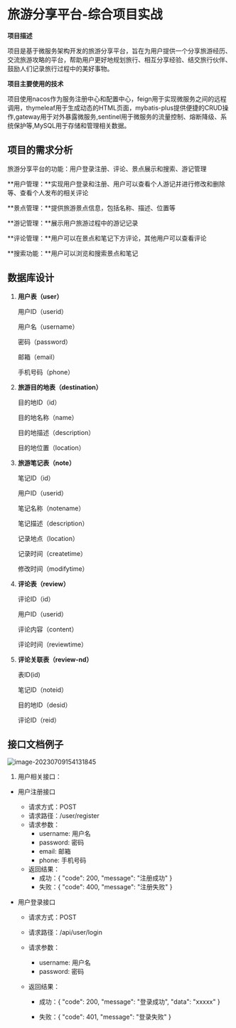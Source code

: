 # 旅游分享平台-综合项目实战

**项目描述**

项目是基于微服务架构开发的旅游分享平台，旨在为用户提供一个分享旅游经历、交流旅游攻略的平台，帮助用户更好地规划旅行、相互分享经验、结交旅行伙伴、鼓励人们记录旅行过程中的美好事物。

**项目主要使用的技术**

项目使用nacos作为服务注册中心和配置中心，feign用于实现微服务之间的远程调用，thymeleaf用于生成动态的HTML页面，mybatis-plus提供便捷的CRUD操作,gateway用于对外暴露微服务,sentinel用于微服务的流量控制、熔断降级、系统保护等,MySQL用于存储和管理相关数据。

## 项目的需求分析

旅游分享平台的功能：用户登录注册、评论、景点展示和搜索、游记管理

**用户管理：**实现用户登录和注册、用户可以查看个人游记并进行修改和删除等、查看个人发布的相关评论

**景点管理：**提供旅游景点信息，包括名称、描述、位置等

**游记管理：**展示用户旅游过程中的游记记录

**评论管理：**用户可以在景点和笔记下方评论，其他用户可以查看评论

**搜索功能：**用户可以浏览和搜索景点和笔记

## 数据库设计

1. **用户表（user）**

   用户ID（userid）

   用户名（username）

   密码（password）

   邮箱（email）

   手机号码（phone）

2. **旅游目的地表（destination）**

   目的地ID（id）

   目的地名称（name）

   目的地描述（description）

   目的地位置（location）

3. **旅游笔记表（note）**

   笔记ID（id）

   用户ID（userid）

   笔记名称（notename）

   笔记描述（description）

   记录地点（location）

   记录时间（createtime）

   修改时间（modifytime）

4. **评论表（review）**

   评论ID（id）

   用户ID（userid）

   评论内容（content）

   评论时间（reviewtime）

5. **评论关联表（review-nd）**

   表ID(id)

   笔记ID（noteid）

   目的地ID（desid）

   评论ID（reid）

## 接口文档例子

![image-20230709154131845](C:\Users\xiachonger\AppData\Roaming\Typora\typora-user-images\image-20230709154131845.png)

1. 用户相关接口：

- 用户注册接口
  - 请求方式：POST
  - 请求路径：/user/register
  - 请求参数：
    - username: 用户名
    - password: 密码
    - email: 邮箱
    - phone: 手机号码
  - 返回结果：
    - 成功：{ "code": 200, "message": "注册成功" }
    - 失败：{ "code": 400, "message": "注册失败" }

- 用户登录接口

  - 请求方式：POST

  - 请求路径：/api/user/login

  - 请求参数：

    - username: 用户名
    - password: 密码

  - 返回结果：

    - 成功：{ "code": 200, "message": "登录成功", "data": "xxxxx" }

    - 失败：{ "code": 401, "message": "登录失败" }

      

